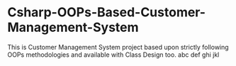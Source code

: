 # Csharp-OOPs-Based-Customer-Management-System
This is Customer Management System project based upon strictly following OOPs methodologies and available with Class Design too.
abc
def
ghi
jkl
